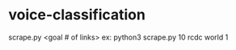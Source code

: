 # voice-classification

scrape.py <goal # of links> <youtube query>
ex: python3 scrape.py 10 rcdc world 1
